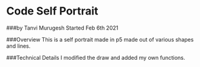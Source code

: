 # Code Self Portrait
###by Tanvi Murugesh
Started Feb 6th 2021

###Overview
This is a self portrait made in p5 made out of various shapes and lines. 

###Technical Details
I modified the draw and added my own functions. 

